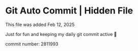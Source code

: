 # Git Auto Commit | Hidden File

This file was added Feb 12, 2025

Just for fun and keeping my daily git commit active 🤪

commit number: 2811993
